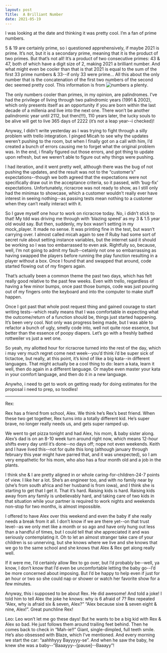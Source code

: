```yaml
---
layout: post
Title:  A Brilliant Number
date: 2021-05-19
---
```


I was looking at the date and thinking it was pretty cool.  I’m a fan of prime numbers.

5 & 19 are certainly prime, so i questioned apprehensively, if maybe 2021 is prime.  It’s not, but it is a secondary prime, meaning that it is the product of two primes.  But that’s not all!  It’s a product of two consecutive primes: 43 & 47, both of which have a digit size of 2, making 2021 a brilliant number.  And what might even be cooler than that is that 2021 is equal to the sum of the first 33 prime numbers & 33--if only 33 were prime...  All this about the only number that is the concatenation of the first two numbers of the second dec seemed pretty cool.  This information is from ![numbers a plenty](https://www.numbersaplenty.com/2021).

The only numbers cooler than primes, in my opinion, are palindromes.  I’ve had the privilege of living through two palindromic years (1991 & 2002), which only presents itself as an opportunity if you are born within the last decade of a millenia and live into the next one.  There won’t be another palindromic year until 2112, but then(!!!), 110 years later, the lucky souls to be alive will get to live 365 days of 2222 (it’s not a leap year--i checked)!

Anyway, I didn’t write yesterday as I was trying to fight through a silly problem with trello integration.  I pinged Micah to see why the updates weren’t pushing to the room, but when I finally got on a call with him, I’d created a bunch of errors causing me to forget what the original problem was.  In the end, i finally figured out those errors, and got thing to update upon refresh, but we weren’t able to figure out why things were pushing.

I had iteration, and it went pretty well, although there was the bug of not pushing the updates, and the result was not to the “customer’s” expectations--though we both agreed that the expectations were not specifically draw out in the acceptance criteria, so it passed, with ‘bug-fix’ expectations.  Unfortunately, ricracroe was not ready to show, as I still only had the minimax to showcase, which a customer wouldn’t really ever have interest in seeing nothing--as passing tests mean nothing to a customer when they can’t really interact with it.

So I gave myself one hour to work on ricracroe today.  No, i didn’t stick to that!  My tdd was driving me through with ‘blazing speed’ as my 3 & 1.5 year old would say.  But then, suddenly, my box wasn’t setting in my mock_player.  It made no sense.  It was printing fine in the test, but wasn’t carrying over.  I almost called micah again to see if Ruby had some sort of secret rule about setting instance variables, but the internet said it should be working so I was too embarrassed to even ask.  Rightfully so, because, well, I’m not going to admit my fault--cetainly not one so embarrassing as having swapped the players before running the play function resulting in a player without a box.  Once I found that and swapped that around, code started flowing out of my fingers again.

That’s actually been a common theme the past two days, which has felt really good relative to the past few weeks.  Even with trello, regardless of having a few minor bumps, once past those bumps, code was just pouring out of my fingers onto the keyboard and into the computer to make stuff happen.

Once I got past that whole post request thing and gained courage to start writing tests--which really means that I was comfortable in expecting what the outcome/return of a function should be, things just started happening.  It’s been very cool.  Not only was progress being made, but I was able to refactor a bunch of ugly, smelly code into, well not quite rose essence, but better than the essence of poopy diapers.  Let’s go with a freshly bathed rottweiler vs just a wet one.

So yeah, my allotted hour for ricracroe turned into the rest of the day, which i may very much regret come next week--you’d think i’d be super sick of tictactoe, but really, at this point, it’s kind of like a big kata--in different languages.  That might actually be a cool thing to do: learn a kata, learn it well, then do again in a different language.  Or maybe even master your kata in your comfort language, and then do it in a new language.

Anywho, i need to get to work on getting ready for doing estimates for the proposal i need to prep, so toodles!

---

Rex:

Rex has a friend from school, Alex.  We think he’s Rex’s best friend.  When these two get together, Rex turns into a totally different kid.  He’s super brave, no longer really needs us, and gets super ramped up.

We went to get pizza tonight and had Alex, his mom, & baby sister along.  Alex’s dad is on an 8-10 week turn around right now, which means 12-hour shifts every day until it’s done--no days off; nope not even weekends.  Keith and I have lived this--not for quite this long (although january through february this year might have parred that, and it was unexpected), so I am very empathetic for his mom, who also has a four month old and a job in the plants.

I think she & I are pretty aligned in or whole caring-for-children-24-7 points of view.  I like her a lot.  She’s an engineer too, and with no family near by (she’s from south africa and her husband is from iowa), and I think she is starting to get that I get it.  That it’s hard.  Raising kids is hard.  Raising kids away from any family is unbelievably hard, and taking care of two kids in that situation while your partner is required to work nights and weekends non-stop for two months, is almost impossible.

I offered to have Alex over this weekend and even the baby if she really needs a break from it all.  I don’t know if we are there yet--on that trust level--as we only met like a month or so ago and have only hung out less than a handful of times, but I could tell that she appreciated it and was seriously contemplating it.  Oh to let an almost stranger take care of your children is so unnerving, but she knows where we live and she knows that we go to the same school and she knows that Alex & Rex get along really well.

If it were me, I’d certainly allow Rex to go over, but I’d probably be--well, ya know, I don’t know that I’d even be uncomfortable letting the baby go--I’d be more concerned about imposing.  But I’d be happy to help even if just for an hour or two so she could nap or shower or watch her favorite show for a few minutes.

Anyway, this i supposed to be about Rex.  He did awesome!  And told a joke!  I told him to tell Alex the joke he knows: why is 6 afraid of 7?  Rex repeated “Alex, why is afraid six & seven, Alex?”  “Alex because sixe & seven eight & nine, Alex!”.  Great punchline Rex!

Leo:
Leo won’t let me go these days!  But he wants to be a big kid with Rex & Alex so bad.  He just follows them around trailing feet behind.  Then he comes back to check in “Mah-ie!!”  Giant, single-dimpled, full teeth smile.  He’s also obsessed with Blaze, which I’ve mentioned.  And every morning we start the car: “aahhhyyy Bayyyyy-se”.  And when he saw the baby, he knew she was a baby--”Baaayyy--[pause]--Baaayy”!
